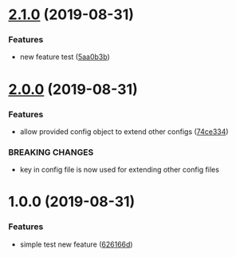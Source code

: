 # [2.1.0](https://github.com/diegolucasilva/semantic-version-test/compare/v2.0.0...v2.1.0) (2019-08-31)


### Features

* new feature test ([5aa0b3b](https://github.com/diegolucasilva/semantic-version-test/commit/5aa0b3b))

# [2.0.0](https://github.com/diegolucasilva/semantic-version-test/compare/v1.0.0...v2.0.0) (2019-08-31)


### Features

* allow provided config object to extend other configs ([74ce334](https://github.com/diegolucasilva/semantic-version-test/commit/74ce334))


### BREAKING CHANGES

* key in config file is now used for extending other config files

# 1.0.0 (2019-08-31)


### Features

* simple test new feature ([626166d](https://github.com/diegolucasilva/semantic-version-test/commit/626166d))
